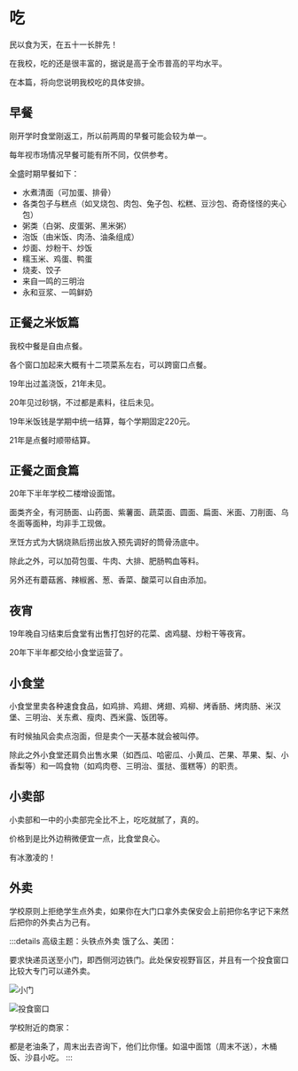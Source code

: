 # 吃

民以食为天，在五十一长胖先！

在我校，吃的还是很丰富的，据说是高于全市普高的平均水平。

在本篇，将向您说明我校吃的具体安排。

## 早餐

刚开学时食堂刚返工，所以前两周的早餐可能会较为单一。

每年视市场情况早餐可能有所不同，仅供参考。

全盛时期早餐如下：

* 水煮清面（可加蛋、排骨）
* 各类包子与糕点（如叉烧包、肉包、兔子包、松糕、豆沙包、奇奇怪怪的夹心包）
* 粥类（白粥、皮蛋粥、黑米粥）
* 泡饭（由米饭、肉汤、油条组成）
* 炒面、炒粉干、炒饭
* 糯玉米、鸡蛋、鸭蛋
* 烧麦、饺子
* 来自一鸣的三明治
* 永和豆浆、一鸣鲜奶
## 正餐之米饭篇

我校中餐是自由点餐。

各个窗口加起来大概有十二项菜系左右，可以跨窗口点餐。

19年出过盖浇饭，21年未见。

20年见过砂锅，不过都是素料，往后未见。

19年米饭钱是学期中统一结算，每个学期固定220元。

21年是点餐时顺带结算。

## 正餐之面食篇

20年下半年学校二楼增设面馆。

面类齐全，有河肠面、山药面、紫薯面、蔬菜面、圆面、扁面、米面、刀削面、乌冬面等面种，均非手工现做。

烹饪方式为大锅烧熟后捞出放入预先调好的筒骨汤底中。

除此之外，可以加荷包蛋、牛肉、大排、肥肠鸭血等料。

另外还有蘑菇酱、辣椒酱、葱、香菜、酸菜可以自由添加。

## 夜宵

19年晚自习结束后食堂有出售打包好的花菜、卤鸡腿、炒粉干等夜宵。

20年下半年都交给小食堂运营了。

## 小食堂

小食堂里卖各种速食食品，如鸡排、鸡翅、烤翅、鸡柳、烤香肠、烤肉肠、米汉堡、三明治、关东煮、瘦肉、西米露、饭团等。

有时候抽风会卖点泡面，但是卖个一天基本就会被叫停。

除此之外小食堂还肩负出售水果（如西瓜、哈密瓜、小黄瓜、芒果、苹果、梨、小香梨等）和一鸣食物（如鸡肉卷、三明治、蛋挞、蛋糕等）的职责。

## 小卖部

小卖部和一中的小卖部完全比不上，吃吃就腻了，真的。

价格到是比外边稍微便宜一点，比食堂良心。

有冰激凌的！

## 外卖

学校原则上拒绝学生点外卖，如果你在大门口拿外卖保安会上前把你名字记下来然后把你的外卖占为己有。

:::details 高级主题：头铁点外卖
饿了么、美团：

要求快递员送至小门，即西侧河边铁门。此处保安视野盲区，并且有一个投食窗口比较大专门可以递外卖。

![小门](https://static.wd-ljt.com/ray-51-images/小门.png?x-oss-process=image/resize,h_1080)

![投食窗口](https://static.wd-ljt.com/ray-51-images/投食窗口.png?x-oss-process=image/resize,h_1080)

学校附近的商家：

都是老油条了，周末出去咨询下，他们比你懂。如温中面馆（周末不送），木桶饭、沙县小吃。
:::